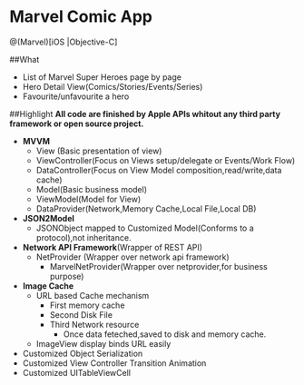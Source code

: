# Marvel Comic App 

@(Marvel)[iOS |Objective-C]

##What
- List of Marvel Super Heroes page by page
- Hero Detail View(Comics/Stories/Events/Series)
- Favourite/unfavourite a hero 

##Highlight
**All code are finished by Apple APIs whitout any third party framework or open source project.**
-	**MVVM**
	-	View (Basic presentation of view)
	-	ViewController(Focus on Views setup/delegate or Events/Work Flow)
	-	DataController(Focus on View Model composition,read/write,data cache)
	-	Model(Basic business model)
	-	ViewModel(Model for View)
	-	DataProvider(Network,Memory Cache,Local File,Local DB)
-	**JSON2Model**
	-	JSONObject mapped to Customized Model(Conforms to a protocol),not inheritance.
-	**Network API Framework**(Wrapper of REST API)
	-	NetProvider (Wrapper over network api framework)
		-	MarvelNetProvider(Wrapper over netprovider,for business purpose)
-	**Image Cache**
	-	URL based Cache mechanism
		-	First memory cache
		-	Second Disk File
		-	Third Network resource 
			-	Once data feteched,saved to disk and memory cache.
	-	ImageView display binds URL easily
-	Customized Object Serialization
-	Customized View Controller Transition Animation
-	Customized UITableViewCell


